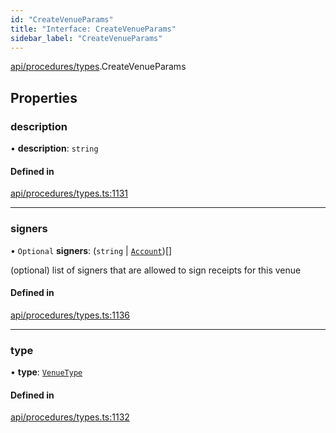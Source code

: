 ```yaml
---
id: "CreateVenueParams"
title: "Interface: CreateVenueParams"
sidebar_label: "CreateVenueParams"
---
```


[api/procedures/types](../../../../../modules/API/Procedures/Types/Types.md).CreateVenueParams

## Properties

### description

• **description**: `string`

#### Defined in

[api/procedures/types.ts:1131](https://github.com/PolymeshAssociation/polymesh-sdk/blob/f8a937f04/src/api/procedures/types.ts#L1131)

___

### signers

• `Optional` **signers**: (`string` \| [`Account`](../../../../../classes/API/Entities/Account/Account.md))[]

(optional) list of signers that are allowed to sign receipts for this venue

#### Defined in

[api/procedures/types.ts:1136](https://github.com/PolymeshAssociation/polymesh-sdk/blob/f8a937f04/src/api/procedures/types.ts#L1136)

___

### type

• **type**: [`VenueType`](../../../../../enums/API/Entities/Venue/Types/VenueType/VenueType.md)

#### Defined in

[api/procedures/types.ts:1132](https://github.com/PolymeshAssociation/polymesh-sdk/blob/f8a937f04/src/api/procedures/types.ts#L1132)
